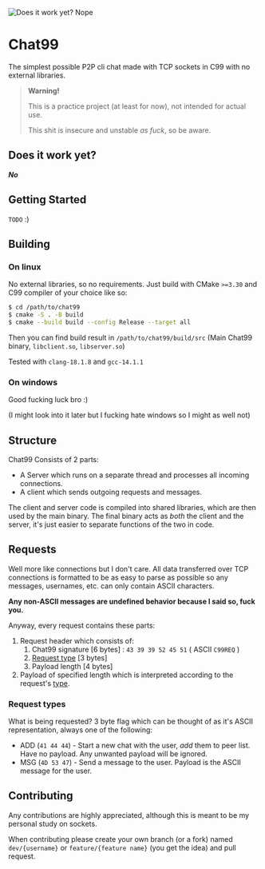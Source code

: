 ![Does it work yet? Nope](https://img.shields.io/badge/Does_it_work_yet%3F-NO-red)

# Chat99

The simplest possible P2P cli chat made with TCP sockets in C99 with no external libraries.

> **Warning!**
>
> This is a practice project (at least for now), not intended for actual use.
>
> This shit is insecure and unstable *as fuck*, so be aware.

## Does it work yet?

***No***

## Getting Started

`TODO` :)

## Building

### On linux

No external libraries, so no requirements. Just build with CMake `>=3.30` and C99 compiler of your choice like so:

```bash
$ cd /path/to/chat99
$ cmake -S . -B build
$ cmake --build build --config Release --target all
```

Then you can find build result in `/path/to/chat99/build/src` (Main Chat99 binary, `libclient.so`, `libserver.so`)

Tested with `clang-18.1.8` and `gcc-14.1.1`

### On windows

Good fucking luck bro :)

(I might look into it later but I fucking hate windows so I might as well not)

## Structure

Chat99 Consists of 2 parts:

- A Server which runs on a separate thread and processes all incoming connections.
- A client which sends outgoing requests and messages.

The client and server code is compiled into shared libraries, which are then used by the main binary. The final binary acts as *both* the client and the server, it's just easier to separate functions of the two in code.

## Requests

Well more like connections but I don't care. All data transferred over TCP connections is formatted to be as easy to parse as possible so any messages, usernames, etc. can only contain ASCII characters.

**Any non-ASCII messages are undefined behavior because I said so, fuck you.**

Anyway, every request contains these parts:

1. Request header which consists of:
    1. Chat99 signature [6 bytes] : `43 39 39 52 45 51` ( ASCII `C99REQ` )
    2. [Request type](#request-types) [3 bytes]
    3. Payload length [4 bytes]
2. Payload of specified length which is interpreted according to the request's [type](#request-types).

### Request types

What is being requested? 3 byte flag which can be thought of as it's ASCII representation, always one of the following:

- ADD (`41 44 44`) - Start a new chat with the user, *add* them to peer list. Have no payload. Any unwanted payload will be ignored.
- MSG (`4D 53 47`) - Send a message to the user. Payload is the ASCII message for the user.

## Contributing

Any contributions are highly appreciated, although this is meant to be my personal study on sockets.

When contributing please create your own branch (or a fork) named `dev/{username}` or `feature/{feature name}` (you get the idea) and pull request.
